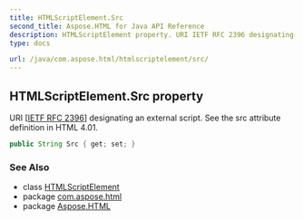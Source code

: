 ```yaml
---
title: HTMLScriptElement.Src
second_title: Aspose.HTML for Java API Reference
description: HTMLScriptElement property. URI IETF RFC 2396 designating an external script. See the src attribute definition in HTML 4.01
type: docs

url: /java/com.aspose.html/htmlscriptelement/src/
---
```

## HTMLScriptElement.Src property

URI [[IETF RFC 2396](http://www.ietf.org/rfc/rfc2396.txt)] designating an external script. See the src attribute definition in HTML 4.01.

```java
public String Src { get; set; }
```

### See Also

* class [HTMLScriptElement](../)
* package [com.aspose.html](../../../com.aspose.html/)
* package [Aspose.HTML](../../../)
